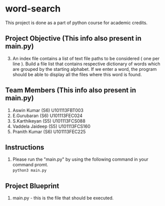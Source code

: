 # word-search
This project is done as a part of python course for academic credits.


## Project Objective (This info also present in main.py)
3) An index file contains a list of text file paths to be considered ( one per line ). Build a file list that
contains respective dictionary of words which are grouped by the starting alphabet. If we enter a word,
the program should be able to display all the files where this word is found. 


## Team Members (This info also present in main.py)
1. Aswin Kumar (S6)     U101113FBT003
2. E.Gurubaran (S6)     U101113FEC024
3. S.Karthikeyan (S5)   U101113FCS088
4. Vaddela Jaideep (S5) U101113FCS160
5. Pranith Kumar (S6)   U101113FEC225


## Instructions
1. Please run the "main.py" by using the following command in your command promt.  
        `python3 main.py`


## Project Blueprint
1. main.py - this is the file that should be executed.
